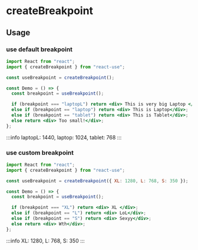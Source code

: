 # createBreakpoint

## Usage

### use default breakpoint

```jsx
import React from "react";
import { createBreakpoint } from "react-use";

const useBreakpoint = createBreakpoint();

const Demo = () => {
  const breakpoint = useBreakpoint();

  if (breakpoint === "laptopL") return <div> This is very big Laptop </div>;
  else if (breakpoint == "laptop") return <div> This is Laptop</div>;
  else if (breakpoint == "tablet") return <div> This is Tablet</div>;
  else return <div> Too small!</div>;
};
```

:::info
laptopL: 1440, laptop: 1024, tablet: 768
:::

### use custom breakpoint

```jsx
import React from "react";
import { createBreakpoint } from "react-use";

const useBreakpoint = createBreakpoint({ XL: 1280, L: 768, S: 350 });

const Demo = () => {
  const breakpoint = useBreakpoint();

  if (breakpoint === "XL") return <div> XL </div>;
  else if (breakpoint == "L") return <div> LoL</div>;
  else if (breakpoint == "S") return <div> Sexyy</div>;
  else return <div> Wth</div>;
};
```

:::info
XL: 1280, L: 768, S: 350
:::
